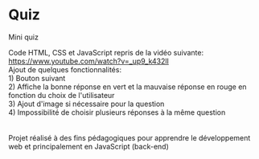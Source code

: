 # Quiz
Mini quiz

Code HTML, CSS et JavaScript repris de la vidéo suivante: https://www.youtube.com/watch?v=_up9_k432lI <br />
Ajout de quelques fonctionnalités: <br />
	1) Bouton suivant <br />
	2) Affiche la bonne réponse en vert et la mauvaise réponse en rouge en fonction du choix de l'utilisateur <br />
	3) Ajout d'image si nécessaire pour la question <br />
	4) Impossibilité de choisir plusieurs réponses à la même question <br />
<br />	
Projet réalisé à des fins pédagogiques pour apprendre le développement web et principalement en JavaScript (back-end)

